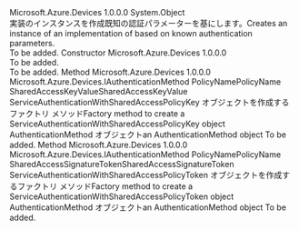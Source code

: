 <Type Name="AuthenticationMethodFactory" FullName="Microsoft.Azure.Devices.AuthenticationMethodFactory">
  <TypeSignature Language="C#" Value="public sealed class AuthenticationMethodFactory" />
  <TypeSignature Language="ILAsm" Value=".class public auto ansi sealed beforefieldinit AuthenticationMethodFactory extends System.Object" />
  <TypeSignature Language="DocId" Value="T:Microsoft.Azure.Devices.AuthenticationMethodFactory" />
  <TypeSignature Language="VB.NET" Value="Public NotInheritable Class AuthenticationMethodFactory" />
  <TypeSignature Language="F#" Value="type AuthenticationMethodFactory = class" />
  <AssemblyInfo>
    <AssemblyName>Microsoft.Azure.Devices</AssemblyName>
    <AssemblyVersion>1.0.0.0</AssemblyVersion>
  </AssemblyInfo>
  <Base>
    <BaseTypeName>System.Object</BaseTypeName>
  </Base>
  <Interfaces />
  <Docs>
    <summary>
            <span data-ttu-id="944bc-101">実装のインスタンスを作成<see cref="T:Microsoft.Azure.Devices.IAuthenticationMethod" />既知の認証パラメーターを基にします。</span><span class="sxs-lookup"><span data-stu-id="944bc-101">Creates an instance of an implementation of <see cref="T:Microsoft.Azure.Devices.IAuthenticationMethod" /> based on known authentication parameters.</span></span>
            </summary>
    <remarks>To be added.</remarks>
  </Docs>
  <Members>
    <Member MemberName=".ctor">
      <MemberSignature Language="C#" Value="public AuthenticationMethodFactory ();" />
      <MemberSignature Language="ILAsm" Value=".method public hidebysig specialname rtspecialname instance void .ctor() cil managed" />
      <MemberSignature Language="DocId" Value="M:Microsoft.Azure.Devices.AuthenticationMethodFactory.#ctor" />
      <MemberSignature Language="VB.NET" Value="Public Sub New ()" />
      <MemberType>Constructor</MemberType>
      <AssemblyInfo>
        <AssemblyName>Microsoft.Azure.Devices</AssemblyName>
        <AssemblyVersion>1.0.0.0</AssemblyVersion>
      </AssemblyInfo>
      <Parameters />
      <Docs>
        <summary>To be added.</summary>
        <remarks>To be added.</remarks>
      </Docs>
    </Member>
    <Member MemberName="CreateAuthenticationWithSharedAccessPolicyKey">
      <MemberSignature Language="C#" Value="public static Microsoft.Azure.Devices.IAuthenticationMethod CreateAuthenticationWithSharedAccessPolicyKey (string policyName, string key);" />
      <MemberSignature Language="ILAsm" Value=".method public static hidebysig class Microsoft.Azure.Devices.IAuthenticationMethod CreateAuthenticationWithSharedAccessPolicyKey(string policyName, string key) cil managed" />
      <MemberSignature Language="DocId" Value="M:Microsoft.Azure.Devices.AuthenticationMethodFactory.CreateAuthenticationWithSharedAccessPolicyKey(System.String,System.String)" />
      <MemberSignature Language="VB.NET" Value="Public Shared Function CreateAuthenticationWithSharedAccessPolicyKey (policyName As String, key As String) As IAuthenticationMethod" />
      <MemberSignature Language="F#" Value="static member CreateAuthenticationWithSharedAccessPolicyKey : string * string -&gt; Microsoft.Azure.Devices.IAuthenticationMethod" Usage="Microsoft.Azure.Devices.AuthenticationMethodFactory.CreateAuthenticationWithSharedAccessPolicyKey (policyName, key)" />
      <MemberType>Method</MemberType>
      <AssemblyInfo>
        <AssemblyName>Microsoft.Azure.Devices</AssemblyName>
        <AssemblyVersion>1.0.0.0</AssemblyVersion>
      </AssemblyInfo>
      <ReturnValue>
        <ReturnType>Microsoft.Azure.Devices.IAuthenticationMethod</ReturnType>
      </ReturnValue>
      <Parameters>
        <Parameter Name="policyName" Type="System.String" />
        <Parameter Name="key" Type="System.String" />
      </Parameters>
      <Docs>
        <param name="policyName"> <span data-ttu-id="944bc-102">PolicyName</span><span class="sxs-lookup"><span data-stu-id="944bc-102">PolicyName</span></span> </param>
        <param name="key"> <span data-ttu-id="944bc-103">SharedAccessKeyValue</span><span class="sxs-lookup"><span data-stu-id="944bc-103">SharedAccessKeyValue</span></span> </param>
        <summary>
             <span data-ttu-id="944bc-104">ServiceAuthenticationWithSharedAccessPolicyKey オブジェクトを作成するファクトリ メソッド</span><span class="sxs-lookup"><span data-stu-id="944bc-104">Factory method to create a ServiceAuthenticationWithSharedAccessPolicyKey object</span></span>
            </summary>
        <returns> <span data-ttu-id="944bc-105">AuthenticationMethod オブジェクト</span><span class="sxs-lookup"><span data-stu-id="944bc-105">an AuthenticationMethod object</span></span> </returns>
        <remarks>To be added.</remarks>
      </Docs>
    </Member>
    <Member MemberName="CreateAuthenticationWithSharedAccessPolicyToken">
      <MemberSignature Language="C#" Value="public static Microsoft.Azure.Devices.IAuthenticationMethod CreateAuthenticationWithSharedAccessPolicyToken (string policyName, string token);" />
      <MemberSignature Language="ILAsm" Value=".method public static hidebysig class Microsoft.Azure.Devices.IAuthenticationMethod CreateAuthenticationWithSharedAccessPolicyToken(string policyName, string token) cil managed" />
      <MemberSignature Language="DocId" Value="M:Microsoft.Azure.Devices.AuthenticationMethodFactory.CreateAuthenticationWithSharedAccessPolicyToken(System.String,System.String)" />
      <MemberSignature Language="VB.NET" Value="Public Shared Function CreateAuthenticationWithSharedAccessPolicyToken (policyName As String, token As String) As IAuthenticationMethod" />
      <MemberSignature Language="F#" Value="static member CreateAuthenticationWithSharedAccessPolicyToken : string * string -&gt; Microsoft.Azure.Devices.IAuthenticationMethod" Usage="Microsoft.Azure.Devices.AuthenticationMethodFactory.CreateAuthenticationWithSharedAccessPolicyToken (policyName, token)" />
      <MemberType>Method</MemberType>
      <AssemblyInfo>
        <AssemblyName>Microsoft.Azure.Devices</AssemblyName>
        <AssemblyVersion>1.0.0.0</AssemblyVersion>
      </AssemblyInfo>
      <ReturnValue>
        <ReturnType>Microsoft.Azure.Devices.IAuthenticationMethod</ReturnType>
      </ReturnValue>
      <Parameters>
        <Parameter Name="policyName" Type="System.String" />
        <Parameter Name="token" Type="System.String" />
      </Parameters>
      <Docs>
        <param name="policyName"> <span data-ttu-id="944bc-106">PolicyName</span><span class="sxs-lookup"><span data-stu-id="944bc-106">PolicyName</span></span> </param>
        <param name="token"> <span data-ttu-id="944bc-107">SharedAccessSignatureToken</span><span class="sxs-lookup"><span data-stu-id="944bc-107">SharedAccessSignatureToken</span></span> </param>
        <summary>
             <span data-ttu-id="944bc-108">ServiceAuthenticationWithSharedAccessPolicyToken オブジェクトを作成するファクトリ メソッド</span><span class="sxs-lookup"><span data-stu-id="944bc-108">Factory method to create a ServiceAuthenticationWithSharedAccessPolicyToken object</span></span>
            </summary>
        <returns> <span data-ttu-id="944bc-109">AuthenticationMethod オブジェクト</span><span class="sxs-lookup"><span data-stu-id="944bc-109">an AuthenticationMethod object</span></span> </returns>
        <remarks>To be added.</remarks>
      </Docs>
    </Member>
  </Members>
</Type>